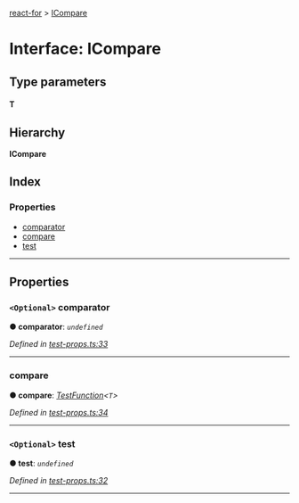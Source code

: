 [react-for](../README.md) > [ICompare](../interfaces/icompare.md)

# Interface: ICompare

## Type parameters
#### T 
## Hierarchy

**ICompare**

## Index

### Properties

* [comparator](icompare.md#comparator)
* [compare](icompare.md#compare)
* [test](icompare.md#test)

---

## Properties

<a id="comparator"></a>

### `<Optional>` comparator

**● comparator**: *`undefined`*

*Defined in [test-props.ts:33](https://github.com/MJez29/react-for/blob/e2516b0/src/test-props.ts#L33)*

___
<a id="compare"></a>

###  compare

**● compare**: *[TestFunction](../#testfunction)<`T`>*

*Defined in [test-props.ts:34](https://github.com/MJez29/react-for/blob/e2516b0/src/test-props.ts#L34)*

___
<a id="test"></a>

### `<Optional>` test

**● test**: *`undefined`*

*Defined in [test-props.ts:32](https://github.com/MJez29/react-for/blob/e2516b0/src/test-props.ts#L32)*

___

